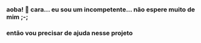 ### aoba! 👋 cara... eu sou um incompetente... não espere muito de mim ;-; ###
   ### então vou precisar de ajuda nesse projeto ###

<!--
**karlos404/karlos404** is a ✨ _special_ ✨ repository because its `README.md` (this file) appears on your GitHub profile.

Here are some ideas to get you started:

- 🔭 I’m currently working on ... nothing
- 🌱 I’m currently learning ... nothing
- 👯 I’m looking to collaborate on ... nowhere
- 🤔 I’m looking for help with ... no one
- 💬 Ask me about ... nothing
- 📫 How to reach me: ... do not
- 😄 Pronouns: ... crosaint
- ⚡ Fun fact: ... I'm lazy :/
--> 
